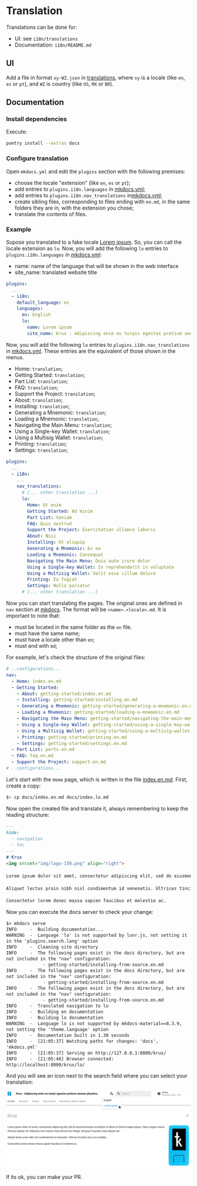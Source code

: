 # Translation

Translations can be done for:

- UI: see `i18n/translations`
- Documentation: `i18n/README.md`

## UI

Add a file in format `xy-WZ.json` in [translations](./translations), where `xy` is a locale (like `en`, `es` or `pt`), and `WZ` is country (like `US`, `MX` or `BR`).

## Documentation

### Install dependencies

Execute:

```bash
poetry install --extras docs
```

### Configure translation

Open `mkdocs.yml` and edit the `plugins` section with the following premises:

- choose the locale "extension" (like `en`, `es` or `pt`);
- add entries to `plugins.i18n.languages` in [mkdocs.yml](../mkdocs.yml);
- add entries to `plugins.i18n.nav_translations` in[mkdocs.yml](../mkdocs.yml);
- create sibling files, corresponding to files ending with `en.md`, in the same folders they are in, with the extension you chose;
- translate the contents of files.

### Example

Supose you translated to a fake locale [Lorem ipsum](https://pt.wikipedia.org/wiki/Lorem_ipsum). So, you can call the locale extension as `lo`. Now, you will add the following `lo` entries to `plugins.i18n.languages` in [mkdocs.yml](../mkdocs.yml):

- name: name of the language that will be shown in the web interface
- site_name: translated website title

```yaml
plugins:
  ...
  - i18n:
    default_language: en
    languages:
      en: English
      lo:
        name: Lorem ipsum
        site_name: Krux - Adipiscing enim eu turpis egestas pretium aenean pharetra.
```

Now, you will add the following `lo` entries to `plugins.i18n.nav_translations` in [mkdocs.yml](../mkdocs.yml). These entries are the equivalent of those shown in the menus.

- Home: `translation`;
- Getting Started: `translation`;
- Part List: `translation`;
- FAQ: `translation`;
- Support the Project: `translation`;
- About: `translation`;
- Installing: `translation`;
- Generating a Mnemonic: `translation`;
- Loading a Mnemonic: `translation`;
- Navigating the Main Menu: `translation`;
- Using a Single-key Wallet: `translation`;
- Using a Multisig Wallet: `translation`; 
- Printing: `translation`;
- Settings: `translation`;

```yaml
plugins:
  ...
  - i18n:
    ...
    nav_translations:
      # [... other translation ...]
      lo:
        Home: Ut enim
        Getting Started: Ad minim
        Part List: Veniam
        FAQ: Quis nostrud 
        Support the Project: Exercitation ullamco laboris
        About: Nisi
        Installing: Ut aliquip 
        Generating a Mnemonic: Ex ea
        Loading a Mnemonic: Consequat
        Navigating the Main Menu: Duis aute irure dolor
        Using a Single-key Wallet: In reprehenderit in voluptate
        Using a Multisig Wallet: Velit esse cillum dolore 
        Printing: Eu fugiat
        Settings: Nulla pariatur
      # [... other translation ...]
```

Now you can start translating the pages. The original ones are defined in `nav` section at [mkdocs](../mkdocs.yml). The format will be `<name>.<locale>.md`. It is important to note that:

- must be located in the same folder as the `en` file.
- must have the same name;
- must have a locale other than `en`;
- must end with `md`;

For example, let's check the structure of the original files:

```yaml
# ..configurations...
nav:
  - Home: index.en.md
  - Getting Started:
    - About: getting-started/index.en.md
    - Installing: getting-started/installing.en.md
    - Generating a Mnemonic: getting-started/generating-a-mnemonic.en.md
    - Loading a Mnemonic: getting-started/loading-a-mnemonic.en.md
    - Navigating the Main Menu: getting-started/navigating-the-main-menu.en.md
    - Using a Single-key Wallet: getting-started/using-a-single-key-wallet.en.md
    - Using a Multisig Wallet: getting-started/using-a-multisig-wallet.en.md
    - Printing: getting-started/printing.en.md
    - Settings: getting-started/settings.en.md
  - Part List: parts.en.md
  - FAQ: faq.en.md
  - Support the Project: support.en.md
# ..configurations...
```

Let's start with the `Home` page, which is written in the file [index.en.md](index.en.md). First, create a copy:

```bash
$> cp docs/index.en.md docs/index.lo.md
```

Now open the created file and translate it, always remembering to keep the reading structure:

```markdown
---
hide:
  - navigation
  - toc
---
# Krux
<img srcset="img/logo-150.png" align="right">

Lorem ipsum dolor sit amet, consectetur adipiscing elit, sed do eiusmod tempor incididunt ut labore et dolore magna aliqua. Vitae congue mauris rhoncus aenean vel. Ridiculus mus mauris vitae ultricies leo integer. Mi ipsum faucibus vitae aliquet nec.

Aliquet lectus proin nibh nisl condimentum id venenatis. Ultrices tincidunt arcu non sodales. 

Consectetur lorem donec massa sapien faucibus et molestie ac.
```

Now you can execute the docs server to check your change:

```bash-
$> mkdocs serve
INFO     -  Building documentation...
WARNING  -  Language 'lo' is not supported by lunr.js, not setting it in the 'plugins.search.lang' option
INFO     -  Cleaning site directory
INFO     -  The following pages exist in the docs directory, but are not included in the "nav" configuration:
              - getting-started/installing-from-source.en.md
INFO     -  The following pages exist in the docs directory, but are not included in the "nav" configuration:
              - getting-started/installing-from-source.en.md
INFO     -  The following pages exist in the docs directory, but are not included in the "nav" configuration:
              - getting-started/installing-from-source.en.md
INFO     -  Translated navigation to lo
INFO     -  Building en documentation
INFO     -  Building lo documentation
WARNING  -  Language lo is not supported by mkdocs-material==8.3.9, not setting the 'theme.language' option
INFO     -  Documentation built in 1.30 seconds
INFO     -  [21:05:37] Watching paths for changes: 'docs', 'mkdocs.yml'
INFO     -  [21:05:37] Serving on http://127.0.0.1:8000/krux/
INFO     -  [21:05:40] Browser connected: http://localhost:8000/krux/lo/
```

And you will see an icon next to the search field where you can select your translation:

<p align="center">
<img title="Lorem Ipsum" src="../docs/img/translation-lorem-ipsum.png">
</p>

If its ok, you can make your PR.
